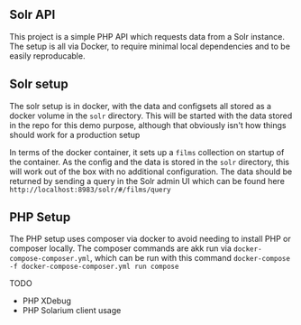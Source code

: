 Solr API
--------
This project is a simple PHP API which requests data from a Solr instance.
The setup is all via Docker, to require minimal local dependencies and to be easily reproducable.


Solr setup
-----

The solr setup is in docker, with the data and configsets all stored as a docker volume in the `solr` directory.
This will be started with the data stored in the repo for this demo purpose, although that obviously isn't how things should work for a production setup

In terms of the docker container, it sets up a `films` collection on startup of the container. 
As the config and the data is stored in the `solr` directory, this will work out of the box with no additional configuration.
The data should be returned by sending a query in the Solr admin UI which can be found here `http://localhost:8983/solr/#/films/query`


PHP Setup
------

The PHP setup uses composer via docker to avoid needing to install PHP or composer locally.
The composer commands are akk run via `docker-compose-composer.yml`, which can be run with this command `docker-compose -f docker-compose-composer.yml run compose`

TODO
- PHP XDebug
- PHP Solarium client usage